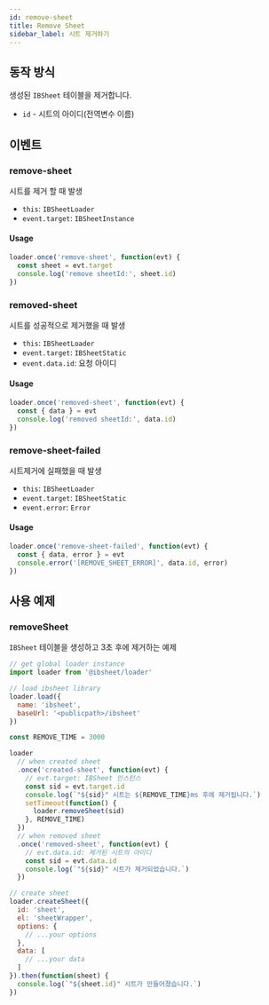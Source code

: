```yaml
---
id: remove-sheet
title: Remove Sheet
sidebar_label: 시트 제거하기
---
```


## 동작 방식

생성된 `IBSheet` 테이블을 제거합니다.

* `id` - 시트의 아이디(전역변수 이름)

## 이벤트

### remove-sheet

시트를 제거 할 때 발생

* `this`: `IBSheetLoader`
* `event.target`: `IBSheetInstance`

#### Usage

```js
loader.once('remove-sheet', function(evt) {
  const sheet = evt.target
  console.log('remove sheetId:', sheet.id)
})
```

### removed-sheet

시트를 성공적으로 제거했을 때 발생

* `this`: `IBSheetLoader`
* `event.target`: `IBSheetStatic`
* `event.data.id`: 요청 아이디

#### Usage

```js
loader.once('removed-sheet', function(evt) {
  const { data } = evt
  console.log('removed sheetId:', data.id)
})
```

### remove-sheet-failed

시트제거에 실패했을 때 발생

* `this`: `IBSheetLoader`
* `event.target`: `IBSheetStatic`
* `event.error`: `Error`

#### Usage

```js
loader.once('remove-sheet-failed', function(evt) {
  const { data, error } = evt
  console.error('[REMOVE_SHEET_ERROR]', data.id, error)
})
```

## 사용 예제

### removeSheet

`IBSheet` 테이블을 생성하고 3초 후에 제거하는 예제

```js
// get global loader instance
import loader from '@ibsheet/loader'

// load ibsheet library
loader.load({
  name: 'ibsheet',
  baseUrl: '<publicpath>/ibsheet'
})

const REMOVE_TIME = 3000

loader
  // when created sheet
  .once('created-sheet', function(evt) {
    // evt.target: IBSheet 인스턴스
    const sid = evt.target.id
    console.log(`"${sid}" 시트는 ${REMOVE_TIME}ms 후에 제거됩니다.`)
    setTimeout(function() {
      loader.removeSheet(sid)
    }, REMOVE_TIME)
  })
  // when removed sheet
  .once('removed-sheet', function(evt) {
    // evt.data.id: 제거된 시트의 아이디
    const sid = evt.data.id
    console.log(`"${sid}" 시트가 제거되었습니다.`)
  })

// create sheet
loader.createSheet({
  id: 'sheet',
  el: 'sheetWrapper',
  options: {
    // ...your options
  },
  data: [
    // ...your data
  ]
}).then(function(sheet) {
  console.log(`"${sheet.id}" 시트가 만들어졌습니다.`)
})
```

